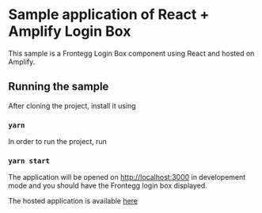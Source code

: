# Sample application of React + Amplify Login Box

This sample is a Frontegg Login Box component using React and hosted on Amplify.

## Running the sample

After cloning the project, install it using

### `yarn`

In order to run the project, run
### `yarn start`

The application will be opened on [http://localhost:3000](http://localhost:3000) in developement mode and you should
have the Frontegg login box displayed.

The hosted application is available [here](
https://master.d1rwwl18nq9d0a.amplifyapp.com/)
